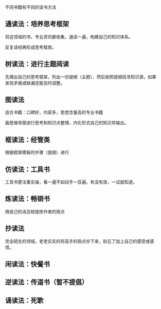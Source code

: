 不同书籍有不同的读书方法



## 通读法：培养思考框架

将这领域的书，专业资讯都收集，通读一遍，构建自己的知识体系。

反复读经典形成思考框架。



## 树读法：进行主题阅读

先理出自己的思考框架，列出一份提纲（主题），然后依照提纲找寻知识源，如果发现矛盾或缺漏还能及时调整。



## 图读法

适合书籍：口碑好，内容多，思想含量高的专业书籍

画思维导图进行思考和知识点整理，内化形式自己的知识并输出。



## 框读法：经管类

根据框架模板的步骤（提纲）进行



## 仿读法：工具书

工具书更注重实操，看一遍不如动手一百遍。有没有效，一试就知道。




## 炼读法：畅销书

用自己的话总结提炼作者的观点



## 抄读法

完全陌生的领域，老老实实的将高手的观点抄下来，别忘了加上自己的感受或感悟。



## 闲读法：快餐书





## 逆读法：传道书（暂不提倡）



## 诵读法：死歌
